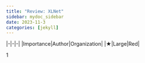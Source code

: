 ```yaml
---
title: "Review: XLNet"
sidebar: mydoc_sidebar
date: 2023-11-3
categories: [jekyll]
---
```


|-|-|-|
|Importance|Author|Organization|
|★|Large|Red|

1
